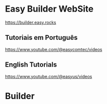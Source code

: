 # Easy Builder WebSite
https://builder.easy.rocks

## Tutoriais em Português
https://www.youtube.com/@easycomtec/videos

## English Tutorials
https://www.youtube.com/@easyus/videos
# Builder
